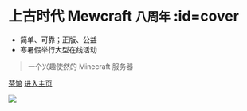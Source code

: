 # 上古时代 Mewcraft <small>八周年</small> :id=cover

- 简单、可靠；正版、公益
- 寒暑假举行大型在线活动

> 一个兴趣使然的 Minecraft 服务器

[茶馆](https://bbs.mimaru.me/)
[进入主页](#start)

![](https://mimaru-jp.oss-ap-northeast-1.aliyuncs.com/images/cover-yukumo-fixed.jpg)
